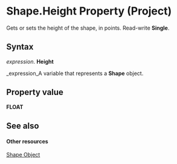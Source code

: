
# Shape.Height Property (Project)
Gets or sets the height of the shape, in points. Read-write  **Single**.

## Syntax

 _expression_. **Height**

 _expression_A variable that represents a  **Shape** object.


## Property value

 **FLOAT**


## See also


#### Other resources


 [Shape Object](d2b32bcd-5595-a4a7-9772-feb25fd0103a.md)

